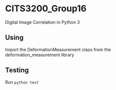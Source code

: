# CITS3200_Group16
Digital Image Correlation in Python 3

## Using
Import the DeformationMeasurement class from the deformation_measurement library

## Testing
Run `python test`
